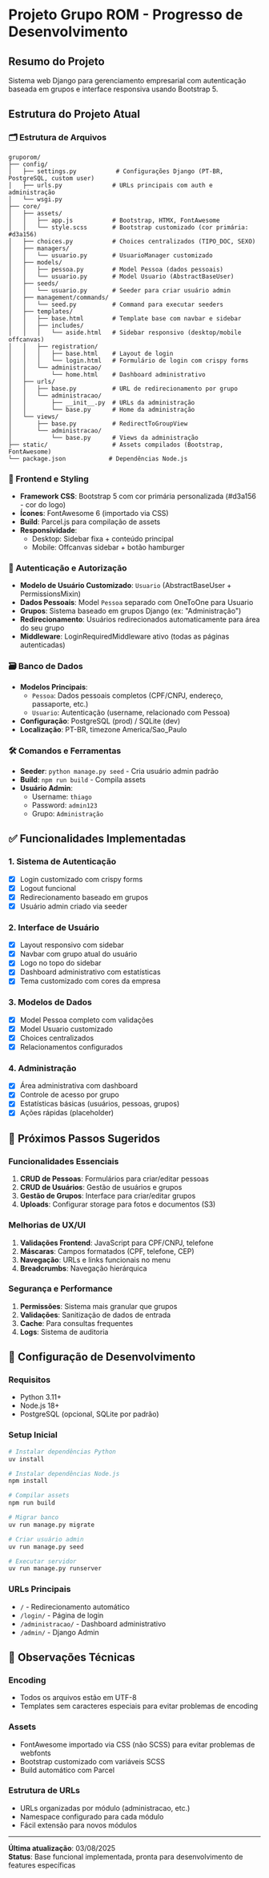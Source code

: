 # Projeto Grupo ROM - Progresso de Desenvolvimento

## Resumo do Projeto
Sistema web Django para gerenciamento empresarial com autenticação baseada em grupos e interface responsiva usando Bootstrap 5.

## Estrutura do Projeto Atual

### 🗂️ Estrutura de Arquivos
```
gruporom/
├── config/
│   ├── settings.py           # Configurações Django (PT-BR, PostgreSQL, custom user)
│   ├── urls.py              # URLs principais com auth e administração
│   └── wsgi.py
├── core/
│   ├── assets/
│   │   ├── app.js           # Bootstrap, HTMX, FontAwesome
│   │   └── style.scss       # Bootstrap customizado (cor primária: #d3a156)
│   ├── choices.py           # Choices centralizados (TIPO_DOC, SEXO)
│   ├── managers/
│   │   └── usuario.py       # UsuarioManager customizado
│   ├── models/
│   │   ├── pessoa.py        # Model Pessoa (dados pessoais)
│   │   └── usuario.py       # Model Usuario (AbstractBaseUser)
│   ├── seeds/
│   │   └── usuario.py       # Seeder para criar usuário admin
│   ├── management/commands/
│   │   └── seed.py          # Command para executar seeders
│   ├── templates/
│   │   ├── base.html        # Template base com navbar e sidebar
│   │   ├── includes/
│   │   │   └── aside.html   # Sidebar responsivo (desktop/mobile offcanvas)
│   │   ├── registration/
│   │   │   ├── base.html    # Layout de login
│   │   │   └── login.html   # Formulário de login com crispy forms
│   │   └── administracao/
│   │       └── home.html    # Dashboard administrativo
│   ├── urls/
│   │   ├── base.py          # URL de redirecionamento por grupo
│   │   └── administracao/
│   │       ├── __init__.py  # URLs da administração
│   │       └── base.py      # Home da administração
│   └── views/
│       ├── base.py          # RedirectToGroupView
│       └── administracao/
│           └── base.py      # Views da administração
├── static/                  # Assets compilados (Bootstrap, FontAwesome)
└── package.json            # Dependências Node.js
```

### 🎨 Frontend e Styling
- **Framework CSS**: Bootstrap 5 com cor primária personalizada (#d3a156 - cor do logo)
- **Ícones**: FontAwesome 6 (importado via CSS)
- **Build**: Parcel.js para compilação de assets
- **Responsividade**: 
  - Desktop: Sidebar fixa + conteúdo principal
  - Mobile: Offcanvas sidebar + botão hamburger

### 🔐 Autenticação e Autorização
- **Modelo de Usuário Customizado**: `Usuario` (AbstractBaseUser + PermissionsMixin)
- **Dados Pessoais**: Model `Pessoa` separado com OneToOne para Usuario
- **Grupos**: Sistema baseado em grupos Django (ex: "Administração")
- **Redirecionamento**: Usuários redirecionados automaticamente para área do seu grupo
- **Middleware**: LoginRequiredMiddleware ativo (todas as páginas autenticadas)

### 🗃️ Banco de Dados
- **Modelos Principais**:
  - `Pessoa`: Dados pessoais completos (CPF/CNPJ, endereço, passaporte, etc.)
  - `Usuario`: Autenticação (username, relacionado com Pessoa)
- **Configuração**: PostgreSQL (prod) / SQLite (dev)
- **Localização**: PT-BR, timezone America/Sao_Paulo

### 🛠️ Comandos e Ferramentas
- **Seeder**: `python manage.py seed` - Cria usuário admin padrão
- **Build**: `npm run build` - Compila assets
- **Usuário Admin**: 
  - Username: `thiago`
  - Password: `admin123`
  - Grupo: `Administração`

## ✅ Funcionalidades Implementadas

### 1. Sistema de Autenticação
- [x] Login customizado com crispy forms
- [x] Logout funcional
- [x] Redirecionamento baseado em grupos
- [x] Usuário admin criado via seeder

### 2. Interface de Usuário
- [x] Layout responsivo com sidebar
- [x] Navbar com grupo atual do usuário
- [x] Logo no topo do sidebar
- [x] Dashboard administrativo com estatísticas
- [x] Tema customizado com cores da empresa

### 3. Modelos de Dados
- [x] Model Pessoa completo com validações
- [x] Model Usuario customizado
- [x] Choices centralizados
- [x] Relacionamentos configurados

### 4. Administração
- [x] Área administrativa com dashboard
- [x] Controle de acesso por grupo
- [x] Estatísticas básicas (usuários, pessoas, grupos)
- [x] Ações rápidas (placeholder)

## 🚧 Próximos Passos Sugeridos

### Funcionalidades Essenciais
1. **CRUD de Pessoas**: Formulários para criar/editar pessoas
2. **CRUD de Usuários**: Gestão de usuários e grupos
3. **Gestão de Grupos**: Interface para criar/editar grupos
4. **Uploads**: Configurar storage para fotos e documentos (S3)

### Melhorias de UX/UI
1. **Validações Frontend**: JavaScript para CPF/CNPJ, telefone
2. **Máscaras**: Campos formatados (CPF, telefone, CEP)
3. **Navegação**: URLs e links funcionais no menu
4. **Breadcrumbs**: Navegação hierárquica

### Segurança e Performance
1. **Permissões**: Sistema mais granular que grupos
2. **Validações**: Sanitização de dados de entrada
3. **Cache**: Para consultas frequentes
4. **Logs**: Sistema de auditoria

## 🔧 Configuração de Desenvolvimento

### Requisitos
- Python 3.11+
- Node.js 18+
- PostgreSQL (opcional, SQLite por padrão)

### Setup Inicial
```bash
# Instalar dependências Python
uv install

# Instalar dependências Node.js
npm install

# Compilar assets
npm run build

# Migrar banco
uv run manage.py migrate

# Criar usuário admin
uv run manage.py seed

# Executar servidor
uv run manage.py runserver
```

### URLs Principais
- `/` - Redirecionamento automático
- `/login/` - Página de login
- `/administracao/` - Dashboard administrativo
- `/admin/` - Django Admin

## 📝 Observações Técnicas

### Encoding
- Todos os arquivos estão em UTF-8
- Templates sem caracteres especiais para evitar problemas de encoding

### Assets
- FontAwesome importado via CSS (não SCSS) para evitar problemas de webfonts
- Bootstrap customizado com variáveis SCSS
- Build automático com Parcel

### Estrutura de URLs
- URLs organizadas por módulo (administracao, etc.)
- Namespace configurado para cada módulo
- Fácil extensão para novos módulos

---

**Última atualização**: 03/08/2025  
**Status**: Base funcional implementada, pronta para desenvolvimento de features específicas